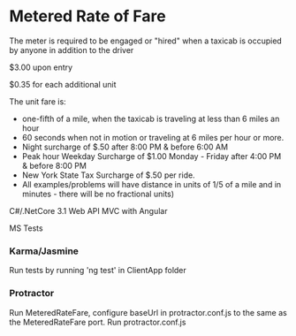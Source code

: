 # Metered Rate of Fare #

The meter is required to be engaged or "hired" when a taxicab is occupied by anyone in addition to the driver

$3.00 upon entry

$0.35 for each additional unit

The unit fare is:
*	one-fifth of a mile, when the taxicab is traveling at less than 6 miles an hour
*	60 seconds when not in motion or traveling at 6 miles per hour or more.
*	Night surcharge of $.50 after 8:00 PM & before 6:00 AM
*	Peak hour Weekday Surcharge of $1.00 Monday - Friday after 4:00 PM & before 8:00 PM
*	New York State Tax Surcharge of $.50 per ride.
*	All examples/problems will have distance in units of 1/5 of a mile and in minutes - there will be no fractional units)

C#/.NetCore 3.1 Web API MVC with Angular

MS Tests 

### Karma/Jasmine ###

Run tests by running 'ng test' in ClientApp folder

### Protractor ###

Run MeteredRateFare, configure baseUrl in protractor.conf.js to the same as the MeteredRateFare port. Run protractor.conf.js
